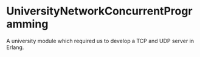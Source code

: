 # UniversityNetworkConcurrentProgramming
A university module which required us to develop a TCP and UDP server in Erlang.
